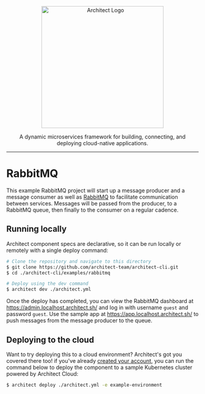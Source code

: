 <p align="center">
  <a href="//architect.io" target="blank"><img src="https://docs.architect.io/img/logo.svg" width="320" alt="Architect Logo" /></a>
</p>

<p align="center">
  A dynamic microservices framework for building, connecting, and deploying cloud-native applications.
</p>

---

# RabbitMQ

This example RabbitMQ project will start up a message producer and a message consumer as well as [RabbitMQ](https://www.rabbitmq.com/) to facilitate communication between services. Messages will be passed from the producer, to a RabbitMQ queue, then finally to the consumer on a regular cadence.

## Running locally

Architect component specs are declarative, so it can be run locally or remotely with a single deploy command:

```sh
# Clone the repository and navigate to this directory
$ git clone https://github.com/architect-team/architect-cli.git
$ cd ./architect-cli/examples/rabbitmq

# Deploy using the dev command
$ architect dev ./architect.yml
```

Once the deploy has completed, you can view the RabbitMQ dashboard at https://admin.localhost.architect.sh/ and log in with username `guest` and password `guest`. Use the sample app at https://app.localhost.architect.sh/ to push messages from the message producer to the queue.

## Deploying to the cloud

Want to try deploying this to a cloud environment? Architect's got you covered there too! if you've already [created your account](https://cloud.architect.io/signup), you can run the command below to deploy the component to a sample Kubernetes cluster powered by Architect Cloud:

```sh
$ architect deploy ./architect.yml -e example-environment
```
